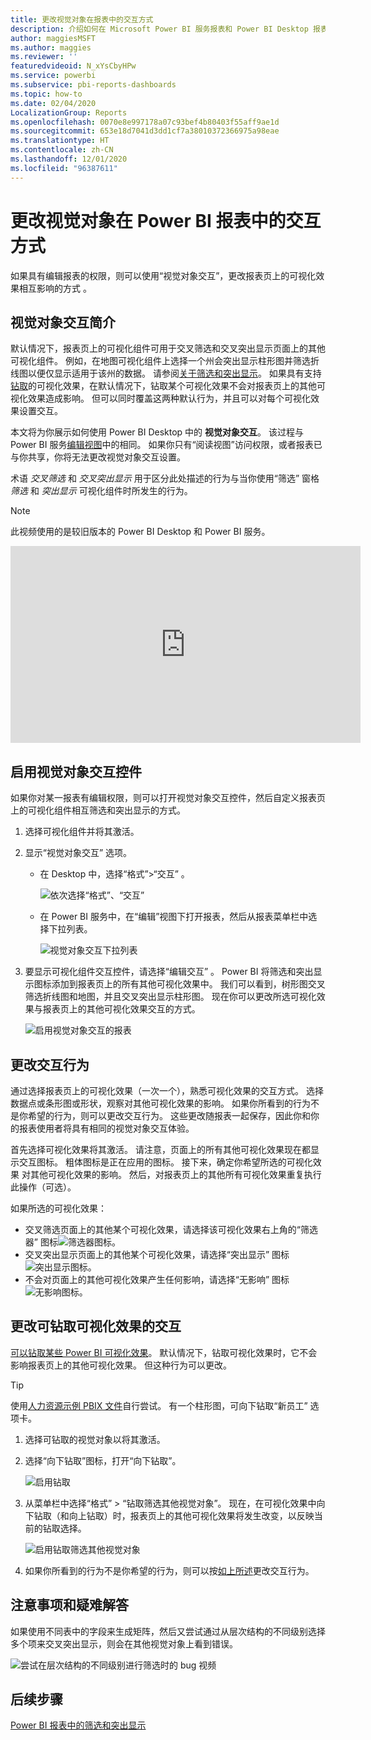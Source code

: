 ```yaml
---
title: 更改视觉对象在报表中的交互方式
description: 介绍如何在 Microsoft Power BI 服务报表和 Power BI Desktop 报表中设置视觉对象交互的文档。
author: maggiesMSFT
ms.author: maggies
ms.reviewer: ''
featuredvideoid: N_xYsCbyHPw
ms.service: powerbi
ms.subservice: pbi-reports-dashboards
ms.topic: how-to
ms.date: 02/04/2020
LocalizationGroup: Reports
ms.openlocfilehash: 0070e8e997178a07c93bef4b80403f55aff9ae1d
ms.sourcegitcommit: 653e18d7041d3dd1cf7a38010372366975a98eae
ms.translationtype: HT
ms.contentlocale: zh-CN
ms.lasthandoff: 12/01/2020
ms.locfileid: "96387611"
---
```

# <a name="change-how-visuals-interact-in-a-power-bi-report"></a>更改视觉对象在 Power BI 报表中的交互方式
如果具有编辑报表的权限，则可以使用“视觉对象交互”，更改报表页上的可视化效果相互影响的方式  。 

## <a name="introduction-to-visual-interactions"></a>视觉对象交互简介
默认情况下，报表页上的可视化组件可用于交叉筛选和交叉突出显示页面上的其他可视化组件。
例如，在地图可视化组件上选择一个州会突出显示柱形图并筛选折线图以便仅显示适用于该州的数据。
请参阅[关于筛选和突出显示](power-bi-reports-filters-and-highlighting.md)。 如果具有支持[钻取](../consumer/end-user-drill.md)的可视化效果，在默认情况下，钻取某个可视化效果不会对报表页上的其他可视化效果造成影响。 但可以同时覆盖这两种默认行为，并且可以对每个可视化效果设置交互。

本文将为你展示如何使用 Power BI Desktop 中的 **视觉对象交互**。 该过程与 Power BI 服务[编辑视图](service-interact-with-a-report-in-editing-view.md)中的相同。 如果你只有“阅读视图”访问权限，或者报表已与你共享，你将无法更改视觉对象交互设置。

术语 *交叉筛选* 和 *交叉突出显示* 用于区分此处描述的行为与当你使用“筛选”  窗格 *筛选* 和 *突出显示* 可视化组件时所发生的行为。  

> [!NOTE]
> 此视频使用的是较旧版本的 Power BI Desktop 和 Power BI 服务。 
>
>

<iframe width="560" height="315" src="https://www.youtube.com/embed/N_xYsCbyHPw?list=PL1N57mwBHtN0JFoKSR0n-tBkUJHeMP2cP" frameborder="0" allowfullscreen></iframe>


## <a name="enable-the-visual-interaction-controls"></a>启用视觉对象交互控件
如果你对某一报表有编辑权限，则可以打开视觉对象交互控件，然后自定义报表页上的可视化组件相互筛选和突出显示的方式。 

1. 选择可视化组件并将其激活。  
2. 显示“视觉对象交互”  选项。
    

    - 在 Desktop 中，选择“格式”>“交互”  。

        ![依次选择“格式”、“交互”](media/service-reports-visual-interactions/power-bi-interaction.png)

    - 在 Power BI 服务中，在“编辑”视图下打开报表，然后从报表菜单栏中选择下拉列表。

        ![视觉对象交互下拉列表](media/service-reports-visual-interactions/power-bi-service.png)

3. 要显示可视化组件交互控件，请选择“编辑交互”  。 Power BI 将筛选和突出显示图标添加到报表页上的所有其他可视化效果中。 我们可以看到，树形图交叉筛选折线图和地图，并且交叉突出显示柱形图。 现在你可以更改所选可视化效果与报表页上的其他可视化效果交互的方式。
   
    ![启用视觉对象交互的报表](media/service-reports-visual-interactions/power-bi-turn-on.png)


## <a name="change-the-interaction-behavior"></a>更改交互行为
通过选择报表页上的可视化效果（一次一个），熟悉可视化效果的交互方式。  选择数据点或条形图或形状，观察对其他可视化效果的影响。 如果你所看到的行为不是你希望的行为，则可以更改交互行为。 这些更改随报表一起保存，因此你和你的报表使用者将具有相同的视觉对象交互体验。


首先选择可视化效果将其激活。  请注意，页面上的所有其他可视化效果现在都显示交互图标。 粗体图标是正在应用的图标。 接下来，确定你希望所选的可视化效果  对其他可视化效果的影响。  然后，对报表页上的其他所有可视化效果重复执行此操作（可选）。

如果所选的可视化效果：
   
   * 交叉筛选页面上的其他某个可视化效果，请选择该可视化效果右上角的“筛选器”  图标![筛选器图标](media/service-reports-visual-interactions/power-bi-filter-icon.png)。
   * 交叉突出显示页面上的其他某个可视化效果，请选择“突出显示”  图标![突出显示图标](media/service-reports-visual-interactions/power-bi-highlight-icon.png)。
   * 不会对页面上的其他可视化效果产生任何影响，请选择“无影响”  图标![无影响图标](media/service-reports-visual-interactions/power-bi-no-impact.png)。

## <a name="change-the-interactions-of-drillable-visualizations"></a>更改可钻取可视化效果的交互
[可以钻取某些 Power BI 可视化效果](../consumer/end-user-drill.md)。 默认情况下，钻取可视化效果时，它不会影响报表页上的其他可视化效果。 但这种行为可以更改。 

> [!TIP]
> 使用[人力资源示例 PBIX 文件](https://download.microsoft.com/download/6/9/5/69503155-05A5-483E-829A-F7B5F3DD5D27/Human%20Resources%20Sample%20PBIX.pbix)自行尝试。 有一个柱形图，可向下钻取“新员工”  选项卡。
>

1. 选择可钻取的视觉对象以将其激活。 

2. 选择“向下钻取”图标，打开“向下钻取”。

    ![启用钻取](media/service-reports-visual-interactions/power-bi-drill-down.png)

2. 从菜单栏中选择“格式”   >   “钻取筛选其他视觉对象”。  现在，在可视化效果中向下钻取（和向上钻取）时，报表页上的其他可视化效果将发生改变，以反映当前的钻取选择。 

    ![启用钻取筛选其他视觉对象](media/service-reports-visual-interactions/power-bi-drill.png)

3. 如果你所看到的行为不是你希望的行为，则可以按[如上所述](#change-the-interaction-behavior)更改交互行为。

## <a name="considerations-and-troubleshooting"></a>注意事项和疑难解答
如果使用不同表中的字段来生成矩阵，然后又尝试通过从层次结构的不同级别选择多个项来交叉突出显示，则会在其他视觉对象上看到错误。 

![尝试在层次结构的不同级别进行筛选时的 bug 视频](media/service-reports-visual-interactions/cross-highlight.gif)
    
## <a name="next-steps"></a>后续步骤
[Power BI 报表中的筛选和突出显示](power-bi-reports-filters-and-highlighting.md)